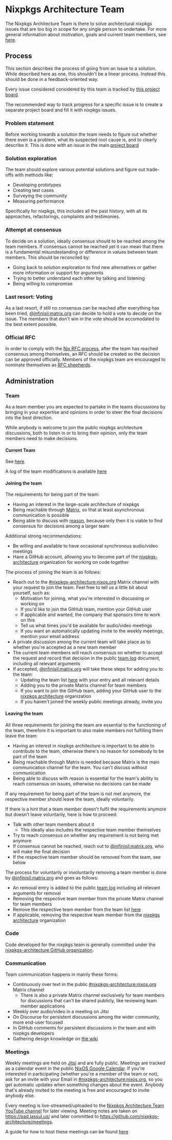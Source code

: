# Nixpkgs Architecture Team

The Nixpkgs Architecture Team is there to solve architectural nixpkgs issues that are too big in scope for any single person to undertake. For more general information about motivation, goals and current team members, see [here](https://nixos.org/community/teams/nixpkgs-architecture.html).

## Process

This section describes the process of going from an issue to a solution. While described here as one, this shouldn't be a linear process. Instead this should be done in a feedback-oriented way.

Every issue considered considered by this team is tracked by [this project board](https://github.com/orgs/nixpkgs-architecture/projects/2).

The recommended way to track progress for a specific issue is to create a separate project board and fill it with nixpkgs issues.

### Problem statement

Before working towards a solution the team needs to figure out whether there even is a problem, what its suspected root cause is, and to clearly describe it. This is done with an issue in the main [project board](https://github.com/orgs/nixpkgs-architecture/projects/2)

### Solution exploration

The team should explore various potential solutions and figure out trade-offs with methods like:
- Developing prototypes
- Creating test cases
- Surveying the community
- Measuring performance

Specifically for nixpkgs, this includes all the past history, with all its approaches, refactorings, complaints and testimonies.

### Attempt at consensus

To decide on a solution, ideally consensus should to be reached among the team members. If consensus cannot be reached yet it can mean that there is a fundamental misundestanding or difference in values between team members. This should be reconciled by:
- Going back to solution exploration to find new alternatives or gather more information or support for arguments
- Trying to better understand each other by talking and listening
- Being willing to compromise

### Last resort: Voting

As a last resort, if still no consensus can be reached after everything has been tried, [@infinisil:matrix.org](https://matrix.to/#/@infinisil:matrix.org) can decide to hold a vote to decide on the issue. The members that don't win in the vote should be accomodated to the best extent possible.

### Official RFC

In order to comply with the [Nix RFC process](https://github.com/NixOS/rfcs), after the team has reached consensus among themselves, an RFC should be created so the decision can be approved officially. Members of the nixpkgs team are encouraged to nominate themselves as [RFC shepherds](https://github.com/NixOS/rfcs#shepherd-team).

## Administration

### Team

As a team member you are expected to partake in the teams discussions by bringing in your expertise and opinions in order to steer the final decisions into the best direction.

While anybody is welcome to join the public nixpkgs architecture discussions, both to listen in or to bring their opinion, only the team members need to make decisions.

#### Current Team

See [here](https://nixos.org/community/teams/nixpkgs-architecture.html).

A log of the team modifications is available [here](https://github.com/nixpkgs-architecture/team-log)

#### Joining the team

The requirements for being part of the team:
- Having an interest in the large-scale architecture of nixpkgs
- Being reachable through [Matrix](https://matrix.org/), so that at least asynchronous communication is possible
- Being able to discuss with [reason](https://en.wikipedia.org/wiki/Reason), because only then it is viable to find consensus for decisions among a larger team

Additional strong recommendations:
- Be willing and available to have occasional synchronous audio/video meetings
- Have a GitHub account, allowing you to become part of the [nixpkgs-architecture](https://github.com/nixpkgs-architecture) organization for working on code together

The process of joining the team is as follows:
- Reach out to the [#nixpkgs-architecture:nixos.org](https://matrix.to/#/#nixpkgs-architecture:nixos.org) Matrix channel with your request to join the team. Feel free to tell us a little bit about yourself, such as:
  - Motivation for joining, what you're interested in discussing or working on
  - If you'd like to join the GitHub team, mention your GitHub user
  - If applicable and wanted, the company that sponsors time to work on this
  - Tell us what times you'd be available for audio/video meetings
  - If you want an automatically updating invite to the weekly meetings, mention your email address
- A private discussion among the current team will take place as to whether you're accepted as a new team member
- The current team members will reach consensus on whether to accept the request and record that decision in the public [team log](https://github.com/nixpkgs-architecture/team-log) document, including all relevant arguments
- If accepted, [@infinisil:matrix.org](https://matrix.to/#/@infinisil:matrix.org) will take these steps for adding you to the team:
  - Updating the team list [here](https://github.com/NixOS/nixos-homepage/blob/master/community/teams/nixpkgs-architecture.tt) with your entry and all relevant details
  - Adding you to the private Matrix channel for team members
  - If you want to join the GitHub team, adding your GitHub user to the [nixpkgs architecture](https://github.com/nixpkgs-architecture) organization
  - If you haven't joined the weekly public meetings already, invite you

#### Leaving the team

All three requirements for joining the team are essential to the functioning of the team, therefore it is important to also make members not fulfilling them leave the team:
- Having an interest in nixpkgs architecture is important to be able to contribute to the team, otherwise there's no reason for somebody to be part of the team
- Being reachable through Matrix is needed because Matrix is the main communication channel for the team. You can't discuss without communication
- Being able to discuss with reason is essential for the team's ability to reach consensus on issues, otherwise no decisions can be made

If any requirement for being part of the team is not met anymore, the respective member should leave the team, ideally voluntarily.

If there is a hint that a team member doesn't fulfil the requirements anymore but doesn't leave voluntarily, here is how to proceed:
- Talk with other team members about it
  - This ideally also includes the respective team member themselves
- Try to reach consensus on whether any requirement is not being met anymore
- If consensus cannot be reached, reach out to [@infinisil:matrix.org](https://matrix.to/#/@infinisil:matrix.org), who will make the final decision
- If the respective team member should be removed from the team, see below

The process for voluntarily or involuntarily removing a team member is done by [@infinisil:matrix.org](https://matrix.to/#/@infinisil:matrix.org) and goes as follows:
- An removal entry is added to the public [team log](https://github.com/nixpkgs-architecture/team-log) including all relevant arguments for removal
- Removing the respective team member from the private Matrix channel for team members
- Remove the respective team member from the team list [here](https://github.com/NixOS/nixos-homepage/blob/master/community/teams/nixpkgs-architecture.tt)
- If applicable, removing the respective team member from the [nixpkgs architecture](https://github.com/nixpkgs-architecture) organization

### Code

Code developed for the nixpkgs team is generally committed under the [nixpkgs-architecture GitHub organization](https://github.com/nixpkgs-architecture).

### Communication

Team communication happens in mainly these forms:
- Continuously over text in the public [#nixpkgs-architecture:nixos.org](https://matrix.to/#/#nixpkgs-architecture:nixos.org) Matrix channel
  - There is also a private Matrix channel exclusively for team members for discussions that can't be shared publicly, like reviewing team member applications
- Weekly over audio/video in a meeting on Jitsi
- On Discourse for persistent discussions among the wider community, more end-user focused
- In GitHub comments for persistent discussions in the team and with nixpkgs developers
- Gathering design knowledge on [the wiki](https://github.com/nixpkgs-architecture/issues/wiki)

### Meetings

Weekly meetings are held on [Jitsi](https://meet.jit.si/nixpkgs-architecture) and are fully public. Meetings are tracked as a calendar event in the public [NixOS Google Calendar](https://calendar.google.com/calendar/embed?src=b9o52fobqjak8oq8lfkhg3t0qg%40group.calendar.google.com&ctz=Europe%2FZurich). If you're interested in participating (whether you're a member of the team or not), ask for an invite with your Email in [#nixpkgs-architecture:nixos.org](https://matrix.to/#/#nixpkgs-architecture:nixos.org), so you get automatic updates when something changes about the event. Anybody that's already invited to the meeting is free and encouraged to invite anybody else.

Every meeting is live-streamed/uploaded to the [Nixpkgs Architecture Team YouTube channel](https://www.youtube.com/@nixpkgs-architecture) for later viewing. Meeting notes are taken on https://pad.lassul.us/ and later committed to https://github.com/nixpkgs-architecture/meetings.

A guide for how to host these meetings can be found [here](./hosting.md)
